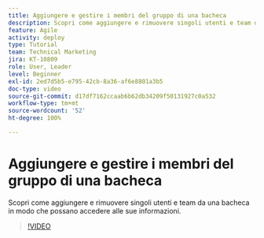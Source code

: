 ```yaml
---
title: Aggiungere e gestire i membri del gruppo di una bacheca
description: Scopri come aggiungere e rimuovere singoli utenti e team da una bacheca in modo che possano accedere alle sue informazioni.
feature: Agile
activity: deploy
type: Tutorial
team: Technical Marketing
jira: KT-10809
role: User, Leader
level: Beginner
exl-id: 2ed7d5b5-e795-42cb-8a36-af6e8801a3b5
doc-type: video
source-git-commit: d17df7162ccaab6b62db34209f50131927c0a532
workflow-type: tm+mt
source-wordcount: '52'
ht-degree: 100%

---
```


# Aggiungere e gestire i membri del gruppo di una bacheca

Scopri come aggiungere e rimuovere singoli utenti e team da una bacheca in modo che possano accedere alle sue informazioni.

>[!VIDEO](https://video.tv.adobe.com/v/346808/?quality=12&learn=on&enablevpops)
